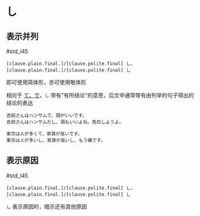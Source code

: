 # し

## 表示并列

 #std_l45  

```nihongo
[clause.plain.final.]/[clause.polite.final] し，[clause.plain.final.]/[clause.polite.final] し  
```

即可使用简体形，亦可使用敬体形  

相对于 [て、で](て、で.md)，`し` 带有"有所结论"的意思，后文中通常带有由列举的句子得出的结论的表达  

```nihongo
吉田さんはハンサムで、頭がいいです。  
吉田さんはハンサムだし、頭もいいよね。告白しようよ。  

東京は人が多くて、家賃が高いです。  
東京は人が多いし、家賃が高いし、もう嫌です。  
```

## 表示原因

 #std_l45  

```nihongo
[clause.plain.final.]/[clause.polite.final] し，[clause.plain.final.]/[clause.polite.final] し  
```

`し` 表示原因时，暗示还有其他原因  